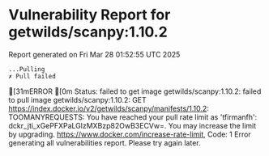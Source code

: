 # Vulnerability Report for getwilds/scanpy:1.10.2

Report generated on Fri Mar 28 01:52:55 UTC 2025

    ...Pulling
    ✗ Pull failed
[31mERROR  [0m Status: failed to get image getwilds/scanpy:1.10.2: failed to pull image getwilds/scanpy:1.10.2: GET https://index.docker.io/v2/getwilds/scanpy/manifests/1.10.2: TOOMANYREQUESTS: You have reached your pull rate limit as 'tfirmanfh': dckr_jti_xGePFXPaLGlzMXBzp82OwB3ECVw=. You may increase the limit by upgrading. https://www.docker.com/increase-rate-limit, Code: 1 
Error generating all vulnerabilities report. Please try again later.
